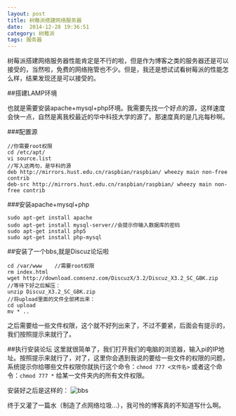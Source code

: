 ```yaml
---
layout: post
title: 树莓派搭建网络服务器
date:  2014-12-28 19:36:51   
category: 树莓派
tags: 服务器
---
```


树莓派搭建网络服务器性能肯定是不行的啦，但是作为博客之类的服务器还是可以接受的，当然啦，免费的网络拖管也不少。但是，我还是想试试看树莓派的性能怎么样，结果发现还是可以接受的。

##搭建LAMP环境

也就是需要安装apache+mysql+php环境。我需要先找一个好点的源，这样速度会快一点，自然是离我校最近的华中科技大学的源了。那速度真的是几兆每秒啊。

###配置源

	//你需要root权限
	cd /etc/apt/
	vi source.list
	//写入这两句，是华科的源
	deb http://mirrors.hust.edu.cn/raspbian/raspbian/ wheezy main non-free contrib
	deb-src http://mirrors.hust.edu.cn/raspbian/raspbian/ wheezy main non-free contrib

###安装apache+mysql+php

	sudo apt-get install apache
	sudo apt-get install mysql-server//会提示你输入数据库的密码
	sudo apt-get install php5
	sudo apt-get install php-mysql

##安装了一个bbs,就是Discuz论坛啦

	cd /var/www    //需要root权限
	rm index.html
	wget http://download.comsenz.com/DiscuzX/3.2/Discuz_X3.2_SC_GBK.zip
	//等待下好之后解压：
	unzip Discuz_X3.2_SC_GBK.zip
	//将upload里面的文件全部拷出来：
	cd upload
	mv * ..
	
之后需要给一些文件权限，这个就不好列出来了，不过不要紧，后面会有提示的，我们按照提示来就行了。

##执行安装论坛
这里就很简单了，我们打开我们的电脑的浏览器，输入pi的IP地址。按照提示来就行了，对了，这里你会遇到我说的要给一些文件的权限的问题，系统提示你给哪些文件权限你就执行这个命令：`chmod 777 <文件名>` 或者这个命令：`chmod 777 *` 给某一文件夹内的所有文件权限。

安装好之后是这样的：
![bbs](http://shamospace.qiniudn.com/bbs.jpg)

终于又灌了一篇水（制造了点网络垃圾...），我可怜的博客真的不知道写什么啊。

















